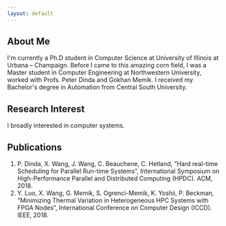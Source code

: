 ```yaml
---
layout: default
---
```


## About Me

<!-- <img class="profile-picture" src=".jpg"> -->

I'm currently a Ph.D student in Computer Science at University of Illinois at Urbana – Champaign. Before I came to this amazing corn field, I was a Master student in Computer Engineering at Northwestern University, worked with Profs. Peter Dinda and Gokhan Memik. I received my Bachelor's degree in Automation from Central South University.

## Research Interest

I broadly interested in computer systems.

## Publications

1. P. Dinda, X. Wang, J. Wang, C. Beauchene, C. Hetland, ”Hard real-time Scheduling for Parallel Run-time Systems”, International Symposium on High-Performance Parallel and Distributed Computing (HPDC). ACM, 2018.
2. Y. Luo, X. Wang, G. Memik, S. Ogrenci-Memik, K. Yoshii, P. Beckman, ”Minimizing Thermal Variation in Heterogeneous HPC Systems with FPGA Nodes”, International Conference on Computer Design (ICCD). IEEE, 2018.
